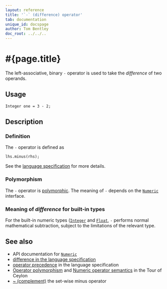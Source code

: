 ```yaml
---
layout: reference
title: '`-` (difference) operator'
tab: documentation
unique_id: docspage
author: Tom Bentley
doc_root: ../../..
---
```


# #{page.title}

The left-associative, binary `-` operator is used to take the *difference* of 
two operands.

## Usage 

    Integer one = 3 - 2;

## Description

### Definition

The `-` operator is defined as 

<!-- check:none -->
    lhs.minus(rhs);

See the [language specification](#{site.urls.spec_current}#arithmetic) for more details.

### Polymorphism

The `-` operator is [polymorphic](#{page.doc_root}/reference/operator/operator-polymorphism). 
The meaning of `-` depends on the 
[`Numeric`](#{site.urls.apidoc_current}/Numeric.type.html) interface.

### Meaning of *difference* for built-in types

For the built-in numeric types ([`Integer`](#{site.urls.apidoc_current}/Integer.type.html) and
[`Float`](#{site.urls.apidoc_current}/Float.type.html),
`-` performs normal mathematical subtraction, subject to the limitations
of the relevant type.

## See also

* API documentation for [`Numeric`](#{site.urls.apidoc_current}/Numeric.type.html)
* [difference in the language specification](#{site.urls.spec_current}#arithmetic)
* [operator precedence](#{site.urls.spec_current}#operatorprecedence) in the 
  language specification
* [Operator polymorphism](#{page.doc_root}/tour/language-module/#operator_polymorphism) 
  and 
  [Numeric operator semantics](#{page.doc_root}/tour/language-module/#numeric_operator_semantics) 
  in the Tour of Ceylon
* [~ (complement)](../complement) the set-wise minus operator

